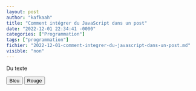 ```yaml
---
layout: post
author: "kafkaah"
title: "Comment intégrer du JavaScript dans un post"
date: "2022-12-01 22:34:41 -0000"
categories: ["Programmation"]
tags: ["programmation"]
fichier: "2022-12-01-comment-integrer-du-javascript-dans-un-post.md"
visible: "non"
---
```


<!-- Cet élément <script> doit être présent et doit avoir: class="scriptacular" -->
<script class="scriptacular" type="text/javascript">
  //Ici, on code ce qu'on veut
  function couleur(el, clr){
    console.log("Invoqué avec: " + clr);
    el.style.color = clr
    const p = document.getElementById('para')
    p.style.color = clr
  }

</script>

<!-- On peut injecter n'importe quel code HTML ici  -->
<div id="box">
  <p id="para">Du texte</p>
  <!-- La fonction "couleur" a été déclarée plus haut  -->
  <!-- "this" représente l'élément HTML lui-même (ici, les boutons. Voir "el" dans la fonction)  -->
  <button onclick="couleur(this, 'blue');">Bleu</button>
  <button onclick="couleur(this, 'red');">Rouge</button>  
<div>

